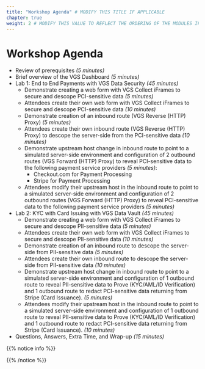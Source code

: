 ```yaml
---
title: "Workshop Agenda" # MODIFY THIS TITLE IF APPLICABLE
chapter: true
weight: 2 # MODIFY THIS VALUE TO REFLECT THE ORDERING OF THE MODULES IF APPLICABLE
---
```


# Workshop Agenda <!-- MODIFY THIS HEADING IF APPLICABLE -->
* Review of prerequisites *(5 minutes)*
* Brief overview of the VGS Dashboard *(5 minutes)*
* Lab 1: End to End Payments with VGS Data Security *(45 minutes)*
	* Demonstrate creating a web form with VGS Collect iFrames to secure and descope PCI-sensitive data *(5 minutes)*
	* Attendees create their own web form with VGS Collect iFrames to secure and descope PCI-sensitive data *(10 minutes)*
	* Demonstrate creation of an inbound route (VGS Reverse (HTTP) Proxy) *(5 minutes)*
	* Attendees create their own inbound route (VGS Reverse (HTTP) Proxy) to descope the server-side from the PCI-sensitive data *(10 minutes)*
	* Demonstrate upstream host change in inbound route to point to a simulated server-side environment and configuration of 2 outbound routes (VGS Forward (HTTP) Proxy) to reveal PCI-sensitive data to the following payment service providers *(5 minutes)*:
		* Checkout.com for Payment Processing
		* Stripe for Payment Processing
	* Attendees modify their upstream host in the inbound route to point to a simulated server-side environment and configuration of 2 outbound routes (VGS Forward (HTTP) Proxy) to reveal PCI-sensitive data to the following payment service providers *(5 minutes)*
* Lab 2: KYC with Card Issuing with VGS Data Vault *(45 minutes)*
	* Demonstrate creating a web form with VGS Collect iFrames to secure and descope PII-sensitive data *(5 minutes)*
 	* Attendees create their own web form with VGS Collect iFrames to secure and descope PII-sensitive data *(10 minutes)*
 	* Demonstrate creation of an inbound route to descope the server-side from PII-sensitive data *(5 minutes)*
	* Attendees create their own inbound route to descope the server-side from PII-sensitive data *(10 minutes)*
	* Demonstrate upstream host change in inbound route to point to a simulated server-side environment and configuration of 1 outbound route to reveal PII-sensitive data to Prove (KYC/AML/ID Verification) and 1 outbound route to redact PCI-sensitive data returning from Stripe (Card Issuance). *(5 minutes)*
	* Attendees modify their upstream host in the inbound route to point to a simulated server-side environment and configuration of 1 outbound route to reveal PII-sensitive data to Prove (KYC/AML/ID Verification) and 1 outbound route to redact PCI-sensitive data returning from Stripe (Card Issuance). *(10 minutes)*
* Questions, Answers, Extra Time, and Wrap-up  *(15 minutes)*


{{% notice info %}}
<p style='text-align: left;'>
</p>
{{% /notice %}}

